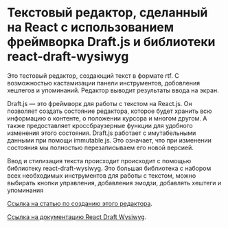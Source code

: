 # Текстовый редактор, сделанный на React с использованием фреймворка Draft.js и библиотеки react-draft-wysiwyg

Это тестовый редактор, создающий текст в формате rtf. С возможностью кастамизации
панели инструментов, добовления хештегов и упоминаний. Редактор выводит результаты ввода на экран.

Draft.js — это фреймворк для работы с текстом на React.js. Он позволяет создать состояние редактора, которое будет хранить всю информацию о контенте, о положении курсора и многом другом. А также предоставляет кроссбраузерные функции для удобного изменения этого состояния. Draft.js работает с имутабельными данными при помощи immutable.js. Это означает, что при изменении состояния мы полностью перезаписываем его новой версией.

Ввод и стилизация текста происходит происходит с помощью библиотеку react-draft-wysiwyg. Это большая библиотека с набором всех необходимых инструментов для работы с текстом, можно выбирать кнопки управления, добавления эмодзи, добавлять хештеги и упоминания

[Ссылка на статью по созданию этого редактора](https://blog.logrocket.com/build-rich-text-editors-react-draft-js-react-draft-wysiwyg/).

[Ссылка на документацию React Draft Wysiwyg](https://jpuri.github.io/react-draft-wysiwyg/#/docs).
